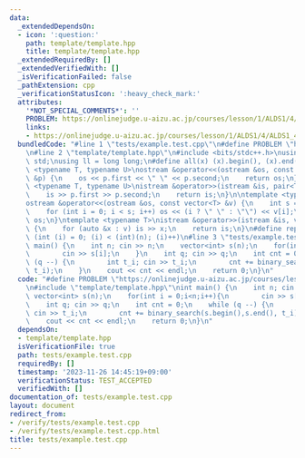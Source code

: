```yaml
---
data:
  _extendedDependsOn:
  - icon: ':question:'
    path: template/template.hpp
    title: template/template.hpp
  _extendedRequiredBy: []
  _extendedVerifiedWith: []
  _isVerificationFailed: false
  _pathExtension: cpp
  _verificationStatusIcon: ':heavy_check_mark:'
  attributes:
    '*NOT_SPECIAL_COMMENTS*': ''
    PROBLEM: https://onlinejudge.u-aizu.ac.jp/courses/lesson/1/ALDS1/4/ALDS1_4_B
    links:
    - https://onlinejudge.u-aizu.ac.jp/courses/lesson/1/ALDS1/4/ALDS1_4_B
  bundledCode: "#line 1 \"tests/example.test.cpp\"\n#define PROBLEM \"https://onlinejudge.u-aizu.ac.jp/courses/lesson/1/ALDS1/4/ALDS1_4_B\"\
    \n#line 2 \"template/template.hpp\"\n#include <bits/stdc++.h>\nusing namespace\
    \ std;\nusing ll = long long;\n#define all(x) (x).begin(), (x).end()\ntemplate\
    \ <typename T, typename U>\nostream &operator<<(ostream &os, const pair<T, U>\
    \ &p) {\n    os << p.first << \" \" << p.second;\n    return os;\n}\ntemplate\
    \ <typename T, typename U>\nistream &operator>>(istream &is, pair<T, U> &p) {\n\
    \    is >> p.first >> p.second;\n    return is;\n}\n\ntemplate <typename T>\n\
    ostream &operator<<(ostream &os, const vector<T> &v) {\n    int s = (int)v.size();\n\
    \    for (int i = 0; i < s; i++) os << (i ? \" \" : \"\") << v[i];\n    return\
    \ os;\n}\ntemplate <typename T>\nistream &operator>>(istream &is, vector<T> &v)\
    \ {\n    for (auto &x : v) is >> x;\n    return is;\n}\n#define rep(i, n) for\
    \ (int (i) = 0; (i) < (int)(n); (i)++)\n#line 3 \"tests/example.test.cpp\"\nint\
    \ main() {\n    int n; cin >> n;\n    vector<int> s(n);\n    for(int i = 0;i<n;i++){\n\
    \        cin >> s[i];\n    }\n    int q; cin >> q;\n    int cnt = 0;\n    while\
    \ (q --) {\n        int t_i; cin >> t_i;\n        cnt += binary_search(s.begin(),s.end(),\
    \ t_i);\n    }\n    cout << cnt << endl;\n    return 0;\n}\n"
  code: "#define PROBLEM \"https://onlinejudge.u-aizu.ac.jp/courses/lesson/1/ALDS1/4/ALDS1_4_B\"\
    \n#include \"template/template.hpp\"\nint main() {\n    int n; cin >> n;\n   \
    \ vector<int> s(n);\n    for(int i = 0;i<n;i++){\n        cin >> s[i];\n    }\n\
    \    int q; cin >> q;\n    int cnt = 0;\n    while (q --) {\n        int t_i;\
    \ cin >> t_i;\n        cnt += binary_search(s.begin(),s.end(), t_i);\n    }\n\
    \    cout << cnt << endl;\n    return 0;\n}\n"
  dependsOn:
  - template/template.hpp
  isVerificationFile: true
  path: tests/example.test.cpp
  requiredBy: []
  timestamp: '2023-11-26 14:45:19+09:00'
  verificationStatus: TEST_ACCEPTED
  verifiedWith: []
documentation_of: tests/example.test.cpp
layout: document
redirect_from:
- /verify/tests/example.test.cpp
- /verify/tests/example.test.cpp.html
title: tests/example.test.cpp
---
```


